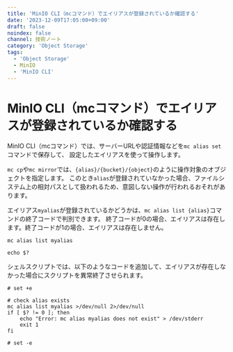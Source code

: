 ```yaml
---
title: 'MinIO CLI（mcコマンド）でエイリアスが登録されているか確認する'
date: '2023-12-09T17:05:00+09:00'
draft: false
noindex: false
channel: 技術ノート
category: 'Object Storage'
tags:
  - 'Object Storage'
  - MinIO
  - 'MinIO CLI'
---
```

# MinIO CLI（mcコマンド）でエイリアスが登録されているか確認する

MinIO CLI（mcコマンド）では、サーバーURLや認証情報などを`mc alias set`コマンドで保存して、
設定したエイリアスを使って操作します。

`mc cp`や`mc mirror`では、`{alias}/{bucket}/{object}`のように操作対象のオブジェクトを指定します。
このとき`alias`が登録されていなかった場合、ファイルシステム上の相対パスとして扱われるため、意図しない操作が行われるおそれがあります。

エイリアス`myalias`が登録されているかどうかは、`mc alias list {alias}`コマンドの終了コードで判別できます。
終了コードが0の場合、エイリアスは存在します。終了コードが1の場合、エイリアスは存在しません。

```shell
mc alias list myalias

echo $?
```

シェルスクリプトでは、以下のようなコードを追加して、エイリアスが存在しなかった場合にスクリプトを異常終了させられます。

```shell
# set +e

# check alias exists
mc alias list myalias >/dev/null 2>/dev/null
if [ $? != 0 ]; then
    echo "Error: mc alias myalias does not exist" > /dev/stderr
    exit 1
fi

# set -e
```
